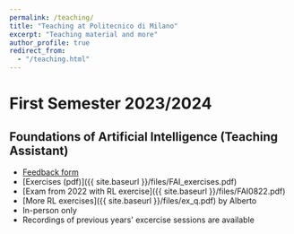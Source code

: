 ```yaml
---
permalink: /teaching/
title: "Teaching at Politecnico di Milano"
excerpt: "Teaching material and more"
author_profile: true
redirect_from: 
  - "/teaching.html"
---
```


# First Semester 2023/2024

## Foundations of Artificial Intelligence (Teaching Assistant)
* [Feedback form](https://forms.gle/cXdhh4VFFVeyHWo9A)
* [Exercises (pdf)]({{ site.baseurl }}/files/FAI_exercises.pdf)
* [Exam from 2022 with RL exercise]({{ site.baseurl  }}/files/FAI0822.pdf)
* [More RL exercises]({{ site.baseurl  }}/files/ex_q.pdf) by Alberto
* In-person only
* Recordings of previous years' excercise sessions are available

